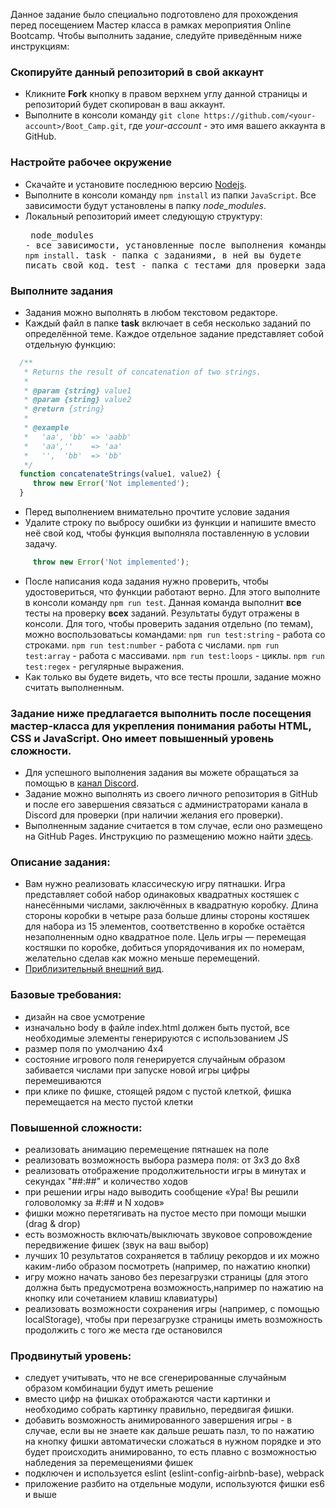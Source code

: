 Данное задание было специально подготовлено для прохождения перед посещением Мастер класса в рамках мероприятия Online Bootcamp.
Чтобы выполнить задание, следуйте приведённым ниже инструкциям:

### Скопируйте данный репозиторий в свой аккаунт
* Кликните **Fork** кнопку в правом верхнем углу данной страницы и репозиторий будет скопирован в ваш аккаунт.
* Выполните в консоли команду `git clone https://github.com/<your-account>/Boot_Camp.git`, где *your-account* - это имя вашего аккаунта в GitHub.

### Настройте рабочее окружение
* Скачайте и установите последнюю версию [Nodejs](https://nodejs.org/en/download/stable/).
* Выполните в консоли команду `npm install` из папки `JavaScript`. Все зависимости будут установлены в папку *node_modules*.
* Локальный репозиторий имеет следующую структуру: <pre>
    node_modules - все зависимости, установленные после выполнения команды `npm install`.
    task - папка с заданиями, в ней вы будете писать свой код.
    test - папка с тестами для проверки заданий.
</pre>

### Выполните задания
* Задания можно выполнять в любом текстовом редакторе.
* Каждый файл в папке **task** включает в себя несколько заданий по определённой теме. Каждое отдельное задание представляет собой отдельную функцию:
```javascript
  /**
   * Returns the result of concatenation of two strings.
   *
   * @param {string} value1
   * @param {string} value2
   * @return {string}
   *
   * @example
   *   'aa', 'bb' => 'aabb'
   *   'aa',''    => 'aa'
   *   '',  'bb'  => 'bb'
   */
  function concatenateStrings(value1, value2) {
     throw new Error('Not implemented');
  }
```
* Перед выполнением внимательно прочтите условие задания
* Удалите строку по выбросу ошибки из функции и напишите вместо неё свой код, чтобы функция выполняла поставленную в условии задачу.
```javascript
     throw new Error('Not implemented');
```
* После написания кода задания нужно проверить, чтобы удостовериться, что функции работают верно. Для этого выполните в консоли команду `npm run test`.
Данная команда выполнит **все** тесты на проверку **всех** заданий. Результаты будут отражены в консоли.
Для того, чтобы проверить задания отдельно (по темам), можно воспользоватьсы командами:
`npm run test:string` - работа со строками.
`npm run test:number` - работа с числами.
`npm run test:array` - работа с массивами.
`npm run test:loops` - циклы.
`npm run test:regex` - регулярные выражения.
* Как только вы будете видеть, что все тесты прошли, задание можно считать выполненным.

### Задание ниже предлагается выполнить после посещения мастер-класса для укрепления понимания работы HTML, CSS и JavaScript. Оно имеет повышенный уровень сложности.
* Для успешного выполнения задания вы можете обращаться за помощью в [канал Discord](https://discord.com/channels/785470044498165772/847051355561394198).
* Задание можно выполнять из своего личного репозитория в GitHub и после его завершения связаться с администраторами канала в Discord для проверки (при наличии желания его проверки).
* Выполненным задание считается в том случае, если оно размещено на GitHub Pages. Инструкцию по размещению можно найти [здесь](https://www.codecademy.com/articles/f1-u3-github-pages#:~:text=In%20GitHub%2C%20navigate%20to%20your,branch%20and%20then%20click%20Save.).

### Описание задания:
* Вам нужно реализовать классическую игру пятнашки. Игра представляет собой набор одинаковых квадратных костяшек с нанесёнными числами, заключённых в квадратную коробку. Длина стороны коробки в четыре раза больше длины стороны костяшек для набора из 15 элементов, соответственно в коробке остаётся незаполненным одно квадратное поле. Цель игры — перемещая костяшки по коробке, добиться упорядочивания их по номерам, желательно сделав как можно меньше перемещений.
* [Приблизительный внешний вид](https://xmelsky-gem-puzzle.netlify.app/).

### Базовые требования:
* дизайн на свое усмотрение
* изначально body в файле index.html должен быть пустой, все необходимые элементы генерируются с использованием JS
* размер поля по умолчанию 4х4
* состояние игрового поля генерируется случайным образом забивается числами при запуске новой игры цифры перемешиваются 
* при клике по фишке, стоящей рядом с пустой клеткой, фишка перемещается на место пустой клетки

### Повышенной сложности:
* реализовать анимацию перемещение пятнашек на поле
* реализовать возможность выбора размера поля: от 3х3 до 8х8
* реализовать отображение продолжительности игры в минутах и секундах "##:##" и количество ходов
* при решении игры надо выводить сообщение «Ура! Вы решили головоломку за #:## и N ходов»
* фишки можно перетягивать на пустое место при помощи мышки (drag & drop)
* есть возможность включать/выключать звуковое сопровождение передвижение фишек (звук на ваш выбор)
* лучших 10 результатов сохраняется в таблицу рекордов и их можно каким-либо образом посмотреть (например, по нажатию кнопки)
* игру можно начать заново без перезагрузки страницы (для этого должна быть предусмотрена возможность,например по нажатию на кнопку или сочетанием клавиш клавиатуры)
* реализовать возможности сохранения игры (например, с помощью localStorage), чтобы при перезагрузке страницы иметь возможность продолжить с того же места где остановился

### Продвинутый уровень:
* следует учитывать, что не все сгенерированные случайным образом комбинации будут иметь решение
* вместо цифр на фишках отображаются части картинки и необходимо собрать картинку правильно, передвигая фишки.
* добавить возможность анимированного завершения игры - в случае, если вы не знаете как дальше решать пазл, то по нажатию на кнопку фишки автоматически сложаться в нужном порядке и это будет происходить анимированно, то есть плавно с возможностью набледения за перемещениями фишек
* подключен и используется eslint (eslint-config-airbnb-base), webpack
* приложение разбито на отдельные модули, используются фишки es6 и выше
